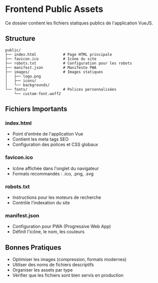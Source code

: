 # Frontend Public Assets

Ce dossier contient les fichiers statiques publics de l'application VueJS.

## Structure

```
public/
├── index.html            # Page HTML principale
├── favicon.ico           # Icône du site
├── robots.txt            # Configuration pour les robots
├── manifest.json         # Manifeste PWA
├── images/               # Images statiques
│   ├── logo.png
│   ├── icons/
│   └── backgrounds/
└── fonts/                # Polices personnalisées
    └── custom-font.woff2
```

## Fichiers Importants

### index.html
- Point d'entrée de l'application Vue
- Contient les meta tags SEO
- Configuration des polices et CSS globaux

### favicon.ico
- Icône affichée dans l'onglet du navigateur
- Formats recommandés : .ico, .png, .svg

### robots.txt
- Instructions pour les moteurs de recherche
- Contrôle l'indexation du site

### manifest.json
- Configuration pour PWA (Progressive Web App)
- Définit l'icône, le nom, les couleurs

## Bonnes Pratiques

- Optimiser les images (compression, formats modernes)
- Utiliser des noms de fichiers descriptifs
- Organiser les assets par type
- Vérifier que les fichiers sont bien servis en production
